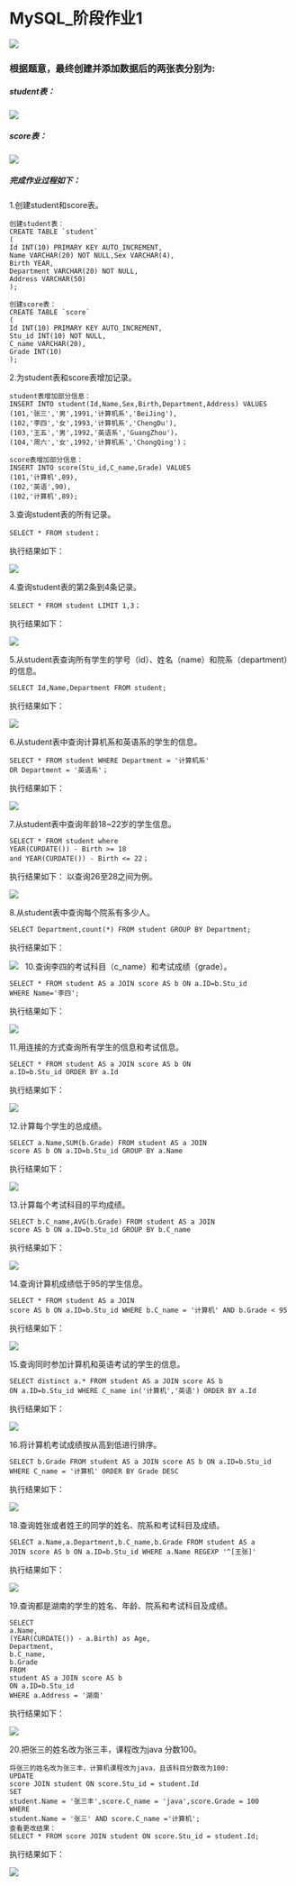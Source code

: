 # MySQL_阶段作业1
<img src="./作业图片/01.png" />

### 根据题意，最终创建并添加数据后的两张表分别为:

##### student表：
<img src="./作业图片/02.png" />

##### score表：
<img src="./作业图片/03.png" />

##### 完成作业过程如下：
1.创建student和score表。

```
创建student表：
CREATE TABLE `student`
(
Id INT(10) PRIMARY KEY AUTO_INCREMENT,
Name VARCHAR(20) NOT NULL,Sex VARCHAR(4),
Birth YEAR,
Department VARCHAR(20) NOT NULL,
Address VARCHAR(50)
); 

创建score表：
CREATE TABLE `score`
(
Id INT(10) PRIMARY KEY AUTO_INCREMENT,
Stu_id INT(10) NOT NULL,
C_name VARCHAR(20),
Grade INT(10)
); 
```

2.为student表和score表增加记录。

```
student表增加部分信息：
INSERT INTO student(Id,Name,Sex,Birth,Department,Address) VALUES
(101,'张三','男',1991,'计算机系','BeiJing'),
(102,'李四','女',1993,'计算机系','ChengDu'),
(103,'王五','男',1992,'英语系','GuangZhou')，
(104,'周六','女',1992,'计算机系','ChongQing')；
  
score表增加部分信息：
INSERT INTO score(Stu_id,C_name,Grade) VALUES
(101,'计算机',89),
(102,'英语',90),
(102,'计算机',89);
```

3.查询student表的所有记录。

```
SELECT * FROM student；
```
执行结果如下：

<img src="./作业图片/3.png" />

4.查询student表的第2条到4条记录。

```
SELECT * FROM student LIMIT 1,3； 
```
执行结果如下：

<img src="./作业图片/4.png" />

5.从student表查询所有学生的学号（id）、姓名（name）和院系（department）的信息。

```
SELECT Id,Name,Department FROM student;
```
 执行结果如下：

<img src="./作业图片/5.png" />

6.从student表中查询计算机系和英语系的学生的信息。

```
SELECT * FROM student WHERE Department = '计算机系' 
OR Department = '英语系'； 
```
 执行结果如下：

<img src="./作业图片/6.png" />

7.从student表中查询年龄18~22岁的学生信息。

```
SELECT * FROM student where 
YEAR(CURDATE()) - Birth >= 18 
and YEAR(CURDATE()) - Birth <= 22；
```
执行结果如下：
以查询26至28之间为例。

<img src="./作业图片/7.png" />
  
8.从student表中查询每个院系有多少人。

```
SELECT Department,count(*) FROM student GROUP BY Department;
```
执行结果如下：

<img src="./作业图片/8.png" />
 
10.查询李四的考试科目（c_name）和考试成绩（grade）。

```
SELECT * FROM student AS a JOIN score AS b ON a.ID=b.Stu_id 
WHERE Name='李四'; 
```
执行结果如下：

<img src="./作业图片/10.png" />

11.用连接的方式查询所有学生的信息和考试信息。

```
SELECT * FROM student AS a JOIN score AS b ON 
a.ID=b.Stu_id ORDER BY a.Id
```
执行结果如下：

<img src="./作业图片/11.png" />

12.计算每个学生的总成绩。

```
SELECT a.Name,SUM(b.Grade) FROM student AS a JOIN 
score AS b ON a.ID=b.Stu_id GROUP BY a.Name 
```

执行结果如下：

<img src="./作业图片/12.png" />
                                
13.计算每个考试科目的平均成绩。

```
SELECT b.C_name,AVG(b.Grade) FROM student AS a JOIN 
score AS b ON a.ID=b.Stu_id GROUP BY b.C_name
```
执行结果如下：

<img src="./作业图片/13.png" />

14.查询计算机成绩低于95的学生信息。

```
SELECT * FROM student AS a JOIN 
score AS b ON a.ID=b.Stu_id WHERE b.C_name = '计算机' AND b.Grade < 95
```
执行结果如下：

<img src="./作业图片/14.png" />

15.查询同时参加计算机和英语考试的学生的信息。

```
SELECT distinct a.* FROM student AS a JOIN score AS b 
ON a.ID=b.Stu_id WHERE C_name in('计算机','英语') ORDER BY a.Id 
```
执行结果如下：

<img src="./作业图片/15.png" />

16.将计算机考试成绩按从高到低进行排序。

```
SELECT b.Grade FROM student AS a JOIN score AS b ON a.ID=b.Stu_id 
WHERE C_name = '计算机' ORDER BY Grade DESC
```
执行结果如下：

<img src="./作业图片/16.png" />

18.查询姓张或者姓王的同学的姓名、院系和考试科目及成绩。

```
SELECT a.Name,a.Department,b.C_name,b.Grade FROM student AS a 
JOIN score AS b ON a.ID=b.Stu_id WHERE a.Name REGEXP '^[王张]'
```
执行结果如下：

<img src="./作业图片/18.png" />

19.查询都是湖南的学生的姓名、年龄、院系和考试科目及成绩。

```
SELECT 
a.Name,
(YEAR(CURDATE()) - a.Birth) as Age,
Department,
b.C_name,
b.Grade 
FROM 
student AS a JOIN score AS b 
ON a.ID=b.Stu_id 
WHERE a.Address = '湖南' 
```
执行结果如下：

<img src="./作业图片/19.png" />

20.把张三的姓名改为张三丰，课程改为java 分数100。

```
将张三的姓名改为张三丰，计算机课程改为java，且该科目分数改为100:
UPDATE 
score JOIN student ON score.Stu_id = student.Id 
SET 
student.Name = '张三丰',score.C_name = 'java',score.Grade = 100
WHERE
student.Name = '张三' AND score.C_name ='计算机'; 
查看更改结果：
SELECT * FROM score JOIN student ON score.Stu_id = student.Id;
```
执行结果如下：

<img src="./作业图片/20.png" />